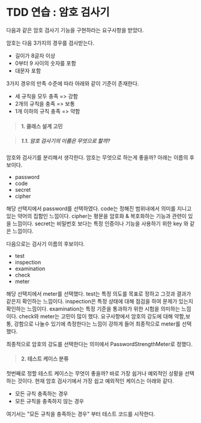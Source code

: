 # TDD 연습 : 암호 검사기

다음과 같은 암호 검사기 기능을 구현하라는 요구사항을 받았다.

암호는 다음 3가지의 경우를 검사받는다.

- 길이가 8글자 이상
- 0부터 9 사이의 숫자를 포함
- 대문자 포함

3가지 경우의 만족 수준에 따라 아래와 같이 기준이 존재한다.

- 세 규칙을 모두 충족 => 강함
- 2개의 규칙을 충족 => 보통
- 1개 이하의 규칙 충족 => 약함

> #### 1. 클래스 설계 고민

> ##### 1.1. 암호 검사기의 이름은 무엇으로 할까?

암호와 검사기를 분리해서 생각한다.
암호는 무엇으로 하는게 좋을까?
아래는 이름의 후보이다.

- password
- code
- secret
- cipher

해당 선택지에서 password를 선택하였다.
code는 정해진 범위내에서 의미를 지니고 있는 약어의 집함인 느낌이다.
cipher는 평문을 암호화 & 복호화하는 기능과 관련이 있을 느낌이다.
secret는 비밀번호 보다는 특정 인증이나 기능을 사용하기 위한 key 와 같은 느낌이다.

다음으로는 검사기 이름의 후보이다.

- test
- inspection
- examination
- check
- meter

해당 선택지에서 meter를 선택했다.
test는 특정 의도를 목표로 정하고 그것과 결과가 같은지 확인하는 느낌이다.
inspection은 특정 상태에 대해 점검을 하여 문제가 있는지 확인하는 느낌이다.
examination는 특정 기준을 통과하가 위한 시험을 의미하는 느낌이다.
check와 meter는 고민이 많이 했다.
요구사항에서 암호의 강도에 대해 약함,보통, 강함으로 나눌수 있기에 측정한다는 느낌이 강하게 들어 최종적으로 meter를 선택했다.

최종적으로 암호의 강도를 선택한다는 의미에서 PasswordStrengthMeter로 정했다.

> #### 2. 테스트 케이스 분류

첫번째로 정할 테스트 케이스는 무엇이 좋을까?
바로 가장 쉽거나 예외적인 상황을 선택하는 것이다.
현재 암호 검사기에서 가장 쉽고 예외적인 케이스는 아래와 같다.

- 모든 규칙 충족하는 경우
- 모든 규칙을 충족하지 않는 경우

여기서는 "모든 규칙을 충족하는 경우" 부터 테스트 코드를 시작한다.




